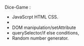 Dice-Game :


- JavaScrpt HTML CSS.
- 
 - DOM manipulation/setAttribute
 - querySelector/if else conditions,
 - Random number generator.



